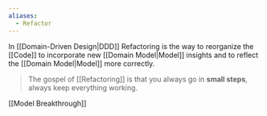 ```yaml
---
aliases:
  - Refactor
---
```

In [[Domain-Driven Design|DDD]] Refactoring is the way to reorganize the [[Code]] to incorporate new [[Domain Model|Model]] insights and to reflect the [[Domain Model|Model]] more correctly.

> The gospel of [[Refactoring]] is that you always go in **small steps**, always keep everything working.

[[Model Breakthrough]]